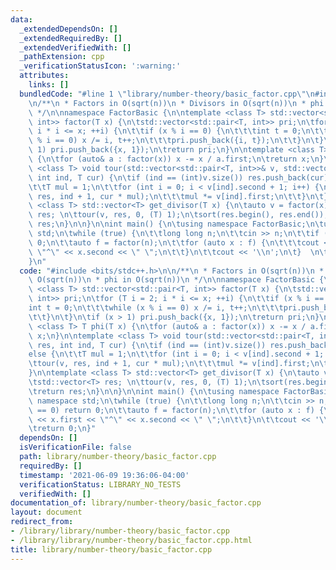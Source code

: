 ```yaml
---
data:
  _extendedDependsOn: []
  _extendedRequiredBy: []
  _extendedVerifiedWith: []
  _pathExtension: cpp
  _verificationStatusIcon: ':warning:'
  attributes:
    links: []
  bundledCode: "#line 1 \"library/number-theory/basic_factor.cpp\"\n#include <bits/stdc++.h>\n\
    \n/**\n * Factors in O(sqrt(n))\n * Divisors in O(sqrt(n))\n * phi in O(sqrt(n))\n\
    \ */\n\nnamespace FactorBasic {\n\ntemplate <class T> std::vector<std::pair<T,\
    \ int>> factor(T x) {\n\tstd::vector<std::pair<T, int>> pri;\n\tfor (T i = 2;\
    \ i * i <= x; ++i) {\n\t\tif (x % i == 0) {\n\t\t\tint t = 0;\n\t\t\twhile (x\
    \ % i == 0) x /= i, t++;\n\t\t\tpri.push_back({i, t});\n\t\t}\n\t}\n\tif (x >\
    \ 1) pri.push_back({x, 1});\n\treturn pri;\n}\n\ntemplate <class T> T phi(T x)\
    \ {\n\tfor (auto& a : factor(x)) x -= x / a.first;\n\treturn x;\n}\n\ntemplate\
    \ <class T> void tour(std::vector<std::pair<T, int>>& v, std::vector<T>& res,\
    \ int ind, T cur) {\n\tif (ind == (int)v.size()) res.push_back(cur);\n\telse {\n\
    \t\tT mul = 1;\n\t\tfor (int i = 0; i < v[ind].second + 1; i++) {\n\t\t\ttour(v,\
    \ res, ind + 1, cur * mul);\n\t\t\tmul *= v[ind].first;\n\t\t}\n\t}\n}\n\ntemplate\
    \ <class T> std::vector<T> get_divisor(T x) {\n\tauto v = factor(x);\n\tstd::vector<T>\
    \ res; \n\ttour(v, res, 0, (T) 1);\n\tsort(res.begin(), res.end());\n\treturn\
    \ res;\n}\n\n}\n\nint main() {\n\tusing namespace FactorBasic;\n\tusing namespace\
    \ std;\n\twhile (true) {\n\t\tlong long n;\n\t\tcin >> n;\n\t\tif (n == 0) return\
    \ 0;\n\t\tauto f = factor(n);\n\t\tfor (auto x : f) {\n\t\t\tcout << x.first <<\
    \ \"^\" << x.second << \" \";\n\t\t}\n\t\tcout << '\\n';\n\t}  \n\treturn 0;\n\
    }\n"
  code: "#include <bits/stdc++.h>\n\n/**\n * Factors in O(sqrt(n))\n * Divisors in\
    \ O(sqrt(n))\n * phi in O(sqrt(n))\n */\n\nnamespace FactorBasic {\n\ntemplate\
    \ <class T> std::vector<std::pair<T, int>> factor(T x) {\n\tstd::vector<std::pair<T,\
    \ int>> pri;\n\tfor (T i = 2; i * i <= x; ++i) {\n\t\tif (x % i == 0) {\n\t\t\t\
    int t = 0;\n\t\t\twhile (x % i == 0) x /= i, t++;\n\t\t\tpri.push_back({i, t});\n\
    \t\t}\n\t}\n\tif (x > 1) pri.push_back({x, 1});\n\treturn pri;\n}\n\ntemplate\
    \ <class T> T phi(T x) {\n\tfor (auto& a : factor(x)) x -= x / a.first;\n\treturn\
    \ x;\n}\n\ntemplate <class T> void tour(std::vector<std::pair<T, int>>& v, std::vector<T>&\
    \ res, int ind, T cur) {\n\tif (ind == (int)v.size()) res.push_back(cur);\n\t\
    else {\n\t\tT mul = 1;\n\t\tfor (int i = 0; i < v[ind].second + 1; i++) {\n\t\t\
    \ttour(v, res, ind + 1, cur * mul);\n\t\t\tmul *= v[ind].first;\n\t\t}\n\t}\n\
    }\n\ntemplate <class T> std::vector<T> get_divisor(T x) {\n\tauto v = factor(x);\n\
    \tstd::vector<T> res; \n\ttour(v, res, 0, (T) 1);\n\tsort(res.begin(), res.end());\n\
    \treturn res;\n}\n\n}\n\nint main() {\n\tusing namespace FactorBasic;\n\tusing\
    \ namespace std;\n\twhile (true) {\n\t\tlong long n;\n\t\tcin >> n;\n\t\tif (n\
    \ == 0) return 0;\n\t\tauto f = factor(n);\n\t\tfor (auto x : f) {\n\t\t\tcout\
    \ << x.first << \"^\" << x.second << \" \";\n\t\t}\n\t\tcout << '\\n';\n\t}  \n\
    \treturn 0;\n}"
  dependsOn: []
  isVerificationFile: false
  path: library/number-theory/basic_factor.cpp
  requiredBy: []
  timestamp: '2021-06-09 19:36:06-04:00'
  verificationStatus: LIBRARY_NO_TESTS
  verifiedWith: []
documentation_of: library/number-theory/basic_factor.cpp
layout: document
redirect_from:
- /library/library/number-theory/basic_factor.cpp
- /library/library/number-theory/basic_factor.cpp.html
title: library/number-theory/basic_factor.cpp
---
```

